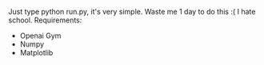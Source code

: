 Just type python run.py, it's very simple.
Waste me 1 day to do this :( I hate school.
Requirements:
- Openai Gym
- Numpy
- Matplotlib
